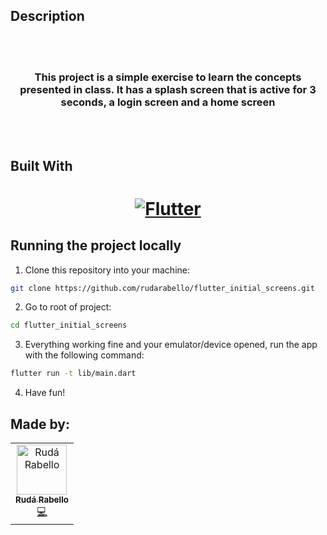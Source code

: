## Description
<br>
<br>
<h3 align="center">
 This project is a simple exercise to learn the concepts presented in class.
It has a splash screen that is active for 3 seconds, a login screen and a home screen
</h3>
<br>
<br>

## Built With

<a href="https://flutter.dev/">
  <h1 align="center">
    <picture>
      <source media="(prefers-color-scheme: dark)" srcset="https://storage.googleapis.com/cms-storage-bucket/6e19fee6b47b36ca613f.png">
      <img alt="Flutter" src="https://storage.googleapis.com/cms-storage-bucket/c823e53b3a1a7b0d36a9.png">
    </picture>
  </h1>
</a>

## Running the project locally 

1. Clone this repository into your machine:

```bash
git clone https://github.com/rudarabello/flutter_initial_screens.git
```
2. Go to root of project:

```bash
cd flutter_initial_screens
```
3. Everything working fine and your emulator/device opened, run the app with the following command:

```bash
flutter run -t lib/main.dart
```

4. Have fun!

## Made by:

<table>
  <tr>
    <td align="center"><a href="https://www.linkedin.com/in/ruda-rabello-da-silva/"><img src="https://avatars.githubusercontent.com/u/95311365?s=96&v=4" width="80px;" alt="Rudá Rabello"/><br /><sub><b>Rudá Rabello</b></sub></a><br /><a href="https://www.linkedin.com/in/ruda-rabello-da-silva/"title="Code">💻</a></td></td>
</table>
